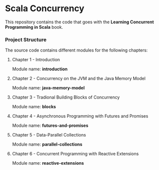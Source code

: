 Scala Concurrency
=====================

This repository contains the code that goes with the **Learning Concurrent Programming in Scala** book.

### Project Structure

The source code contains different modules for the following chapters:

1. Chapter 1 - Introduction

    Module name: **introduction**

2. Chapter 2 - Concurrency on the JVM and the Java Memory Model

	Module name: **java-memory-model**
	
3. Chapter 3 - Tradional Building Blocks of Concurrency

	Module name: **blocks**

4. Chapter 4 - Asynchronous Programming with Futures and Promises

	Module name: **futures-and-promises**

5. Chapter 5 - Data-Parallel Collections

	Module name: **parallel-collections**
	
6. Chapter 6 - Concurrent Programming with Reactive Extensions

	Module name: **reactive-extensions**
